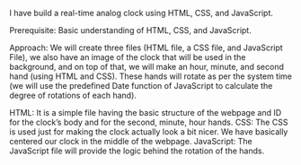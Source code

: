 I have build a real-time analog clock using HTML, CSS, and JavaScript.

Prerequisite:
Basic understanding of HTML, CSS, and JavaScript.

Approach: We will create three files (HTML file, a CSS file, and JavaScript File), we also have an image of the clock that will be used in the background, and on top of that, we will make an hour, minute, and second hand (using HTML and CSS). These hands will rotate as per the system time (we will use the predefined Date function of JavaScript to calculate the degree of rotations of each hand).

HTML: It is a simple file having the basic structure of the webpage and ID for the clock’s body and for the second, minute, hour hands.
CSS: The CSS is used just for making the clock actually look a bit nicer. We have basically centered our clock in the middle of the webpage.
JavaScript: The JavaScript file will provide the logic behind the rotation of the hands.

